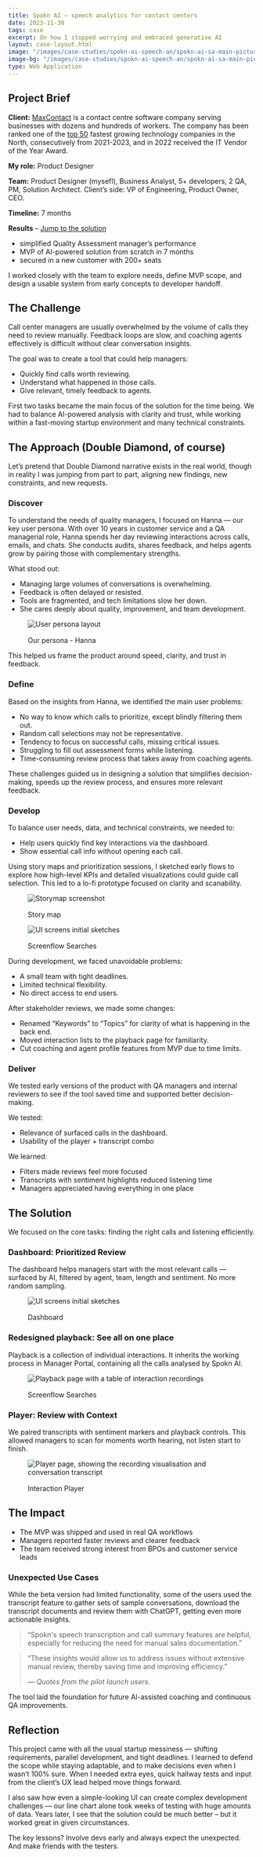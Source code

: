 ```yaml
---
title: Spokn AI – speech analytics for contact centers
date: 2023-11-30
tags: case
excerpt: On how I stopped worrying and embraced generative AI
layout: case-layout.html
image: "/images/case-studies/spokn-ai-speech-an/spokn-ai-sa-main-picture.png"
image-bg: "/images/case-studies/spokn-ai-speech-an/spokn-ai-sa-main-picture-bg.png"
type: Web Application
---
```


<div class="framed">
<h2>Project Brief</h2>
<p><b>Client:</b> <a href="https://www.maxcontact.com/">MaxContact</a> is a contact centre software company serving businesses with dozens and hundreds of workers. The company has been ranked one of the <a href="https://www.maxcontact.com/resources/blog-insights/maxcontact-named-as-one-of-the-top-50-companies-at-the-northern-tech-awards-2023/">top 50</a> fastest growing technology companies in the North, consecutively from 2021-2023, and in 2022 received the IT Vendor of the Year Award.</p>
<p><b>My role:</b> Product Designer</p>
<p><b>Team:</b> Product Designer (mysefl), Business Analyst, 5+ developers, 2 QA, PM, Solution Architect. Client’s side: VP of Engineering, Product Owner, CEO.</p>
<p><b>Timeline:</b> 7 months</p>
<p><b>Results</b> – <a href="#solution">Jump to the solution</a> 
<br> 
<ul>
    <li>simplified Quality Assessment manager’s performance
</li>
    <li>MVP of AI-powered solution from scratch in 7 months
</li>
    <li>secured in a new customer with 200+ seats
</li>
    </ul>
</p>
<p>I worked closely with the team to explore needs, define MVP scope, and design a usable system from early concepts to developer handoff.
</p>
</div> 

<section class="note-section">

## The Challenge
Call center managers are usually overwhelmed by the volume of calls they need to review manually. Feedback loops are slow, and coaching agents effectively is difficult without clear conversation insights.

The goal was to create a tool that could help managers:

- Quickly find calls worth reviewing.
- Understand what happened in those calls.
- Give relevant, timely feedback to agents.

First two tasks became the main focus of the solution for the time being. We had to balance AI-powered analysis with clarity and trust, while working within a fast-moving startup environment and many technical constraints.

</section>

<section class="note-section">

## The Approach (Double Diamond, of course)
Let’s pretend that Double Diamond narrative exists in the real world, though in reality I was jumping from part to part, aligning new findings, new constraints, and new requests.

### Discover
To understand the needs of quality managers, I focused on Hanna — our key user persona. With over 10 years in customer service and a QA managerial role, Hanna spends her day reviewing interactions across calls, emails, and chats. She conducts audits, shares feedback, and helps agents grow by pairing those with complementary strengths.

What stood out:
- Managing large volumes of conversations is overwhelming.
- Feedback is often delayed or resisted.
- Tools are fragmented, and tech limitations slow her down.
- She cares deeply about quality, improvement, and team development.

<figure>
<img src="/images/case-studies/spokn-ai-speech-an/spokn-ai-speech-an-persona.png" alt="User persona layout" class="post-image" style="margin-bottom: 1rem;"></img>
<figcaption>Our persona - Hanna
</figcaption>
</figure>

This helped us frame the product around speed, clarity, and trust in feedback.

### Define
Based on the insights from Hanna, we identified the main user problems:
- No way to know which calls to prioritize, except blindly filtering them out.
- Random call selections may not be representative.
- Tendency to focus on successful calls, missing critical issues.
- Struggling to fill out assessment forms while listening.
- Time-consuming review process that takes away from coaching agents.

These challenges guided us in designing a solution that simplifies decision-making, speeds up the review process, and ensures more relevant feedback.

</section>

<section class="note-section">

### Develop
To balance user needs, data, and technical constraints, we needed to:
- Help users quickly find key interactions via the dashboard.
- Show essential call info without opening each call.

Using story maps and prioritization sessions, I sketched early flows to explore how high-level KPIs and detailed visualizations could guide call selection. This led to a lo-fi prototype focused on clarity and scanability.

<figure>
<img src="/images/case-studies/spokn-ai-speech-an/spokn-ai-speech-an-storymap.png" alt="Storymap screenshot" class="post-image" style="margin-bottom: 1rem;"></img>
<figcaption>Story map
</figcaption>
</figure>

<figure>
<img src="/images/case-studies/spokn-ai-speech-an/spokn-ai-speech-an-screenflows.png" alt="UI screens initial sketches" class="post-image" style="margin-bottom: 1rem;"></img>
<figcaption>Screenflow Searches
</figcaption>
</figure>

During development, we faced unavoidable problems:
- A small team with tight deadlines.
- Limited technical flexibility.
- No direct access to end users.

After stakeholder reviews, we made some changes:
- Renamed “Keywords” to “Topics” for clarity of what is happening in the back end.
- Moved interaction lists to the playback page for familiarity.
- Cut coaching and agent profile features from MVP due to time limits.

### Deliver
We tested early versions of the product with QA managers and internal reviewers to see if the tool saved time and supported better decision-making.

We tested:
- Relevance of surfaced calls in the dashboard.
- Usability of the player + transcript combo

We learned:
- Filters made reviews feel more focused
- Transcripts with sentiment highlights reduced listening time
- Managers appreciated having everything in one place

</section>

<section class="note-section">


<h2 id="solution">The Solution</h2>

We focused on the core tasks: finding the right calls and listening efficiently.

### Dashboard: Prioritized Review
The dashboard helps managers start with the most relevant calls — surfaced by AI, filtered by agent, team, length and sentiment. No more random sampling.

<figure>
<img src="/images/case-studies/spokn-ai-speech-an/spokn-ai-speech-an-dashboard.png" alt="UI screens initial sketches" class="no-bg-image" style="margin-bottom: 1rem;"></img>
<figcaption>Dashboard
</figcaption>
</figure>

### Redesigned playback: See all on one place
Playback is a collection of individual interactions. It inherits the working process in Manager Portal, containing all the calls analysed by Spokn AI.
<figure>
<img src="/images/case-studies/spokn-ai-speech-an/spokn-ai-speech-an-playback.png" alt="Playback page with a table of interaction recordings" class="no-bg-image" style="margin-bottom: 1rem;"></img>
<figcaption>Screenflow Searches
</figcaption>
</figure>

### Player: Review with Context
We paired transcripts with sentiment markers and playback controls. This allowed managers to scan for moments worth hearing, not listen start to finish.
<figure>
<img src="/images/case-studies/spokn-ai-speech-an/spokn-ai-speech-an-player.png" alt="Player page, showing the recording visualisation and conversation transcript" class="no-bg-image" style="margin-bottom: 1rem;"></img>
<figcaption>Interaction Player
</figcaption>
</figure>

</section>

<section class="note-section">

## The Impact
- The MVP was shipped and used in real QA workflows
- Managers reported faster reviews and clearer feedback
- The team received strong interest from BPOs and customer service leads

### Unexpected Use Cases
While the beta version had limited functionality, some of the users used the transcript feature to gather sets of sample conversations, download the transcript documents and review them with ChatGPT, getting even more actionable insights.


<blockquote>“Spokn's speech transcription and call summary features are helpful, especially for reducing the need for manual sales documentation.”</blockquote>

<blockquote>“These insights would allow us to address issues without extensive manual review, thereby saving time and improving efficiency.”

<em>— Quotes from the pilot launch users.</em>
</blockquote>


The tool laid the foundation for future AI-assisted coaching and continuous QA improvements.

</section>

<section class="note-section">

## Reflection
This project came with all the usual startup messiness — shifting requirements, parallel development, and tight deadlines. I learned to defend the scope while staying adaptable, and to make decisions even when I wasn’t 100% sure. When I needed extra eyes, quick hallway tests and input from the client’s UX lead helped move things forward. 

I also saw how even a simple-looking UI can create complex development challenges — our line chart alone took weeks of testing with huge amounts of data. Years later, I see that the solution could be much better – but it worked great in given circumstances.

The key lessons? Involve devs early and always expect the unexpected. And make friends with the testers.

</section>